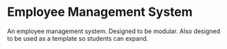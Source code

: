 # Employee Management System
An employee management system. Designed to be modular. Also designed to be used as a template so students can expand. 
